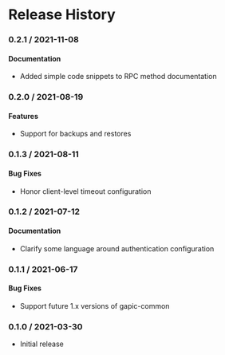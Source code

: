 # Release History

### 0.2.1 / 2021-11-08

#### Documentation

* Added simple code snippets to RPC method documentation

### 0.2.0 / 2021-08-19

#### Features

* Support for backups and restores

### 0.1.3 / 2021-08-11

#### Bug Fixes

* Honor client-level timeout configuration

### 0.1.2 / 2021-07-12

#### Documentation

* Clarify some language around authentication configuration

### 0.1.1 / 2021-06-17

#### Bug Fixes

* Support future 1.x versions of gapic-common

### 0.1.0 / 2021-03-30

* Initial release
